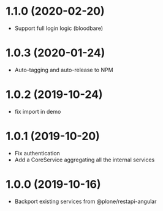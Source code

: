 # 1.1.0 (2020-02-20)

- Support full login logic (bloodbare)

# 1.0.3 (2020-01-24)

- Auto-tagging and auto-release to NPM

# 1.0.2 (2019-10-24)

- fix import in demo

# 1.0.1 (2019-10-20)

- Fix authentication
- Add a CoreService aggregating all the internal services

# 1.0.0 (2019-10-16)

- Backport existing services from @plone/restapi-angular
